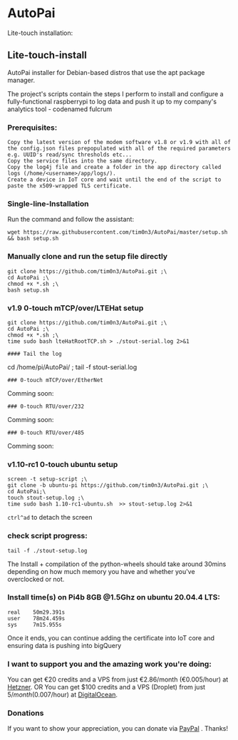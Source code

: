 # AutoPai
Lite-touch installation:

## Lite-touch-install
AutoPai installer for Debian-based distros that use the apt package manager.

The project's scripts contain the steps I perform to install and configure a fully-functional raspberrypi to log data and push it up to my company's analytics tool - codenamed fulcrum

### Prerequisites:
```
Copy the latest version of the modem software v1.8 or v1.9 with all of the config.json files prepopulated with all of the required parameters e.g. UUID's read/sync thresholds etc...
Copy the service files into the same directory.
Copy the log4j file and create a folder in the app directory called logs (/home/<username>/app/logs/).
Create a device in IoT core and wait until the end of the script to paste the x509-wrapped TLS certificate.
```

### Single-line-Installation
Run the command and follow the assistant:
```
wget https://raw.githubusercontent.com/tim0n3/AutoPai/master/setup.sh && bash setup.sh
```
### Manually clone and run the setup file directly
```
git clone https://github.com/tim0n3/AutoPai.git ;\
cd AutoPai ;\
chmod +x *.sh ;\
bash setup.sh
```
### v1.9 0-touch mTCP/over/LTEHat setup
```
git clone https://github.com/tim0n3/AutoPai.git ;\
cd AutoPai ;\
chmod +x *.sh ;\
time sudo bash lteHatRootTCP.sh > ./stout-serial.log 2>&1
```

```
#### Tail the log
```
cd /home/pi/AutoPai/ ;
tail -f stout-serial.log
```
### 0-touch mTCP/over/EtherNet
```
Comming soon:
```
### 0-touch RTU/over/232
```
Comming soon:
```
### 0-touch RTU/over/485
```
Comming soon:

### v1.10-rc1 0-touch ubuntu setup
```
screen -t setup-script ;\
git clone -b ubuntu-pi https://github.com/tim0n3/AutoPai.git ;\
cd AutoPai;\
touch stout-setup.log ;\
time sudo bash 1.10-rc1-ubuntu.sh  >> stout-setup.log 2>&1 
```
`ctrl^ad` to detach the screen
### check script progress:
```
tail -f ./stout-setup.log
```
The Install + compilation of the python-wheels should take around 30mins depending on how much memory you have and whether you've overclocked or not. <br>
### Install time(s) on Pi4b 8GB @1.5Ghz on ubuntu 20.04.4 LTS:
`
real    50m29.391s
`
<br>
`
user    78m24.459s
`
<br>
`
sys     7m15.955s
`
<br>

Once it ends, you can continue adding the certificate into IoT core and ensuring data is pushing into bigQuery

### I want to support you and the amazing work you're doing:
You can get €20 credits and a VPS from just €2.86/month (€0.005/hour) at [Hetzner](https://hetzner.cloud/?ref=lW5DRok8tHpb).
OR
You can get $100 credits and a VPS (Droplet) from just $5/month ($0.007/hour) at [DigitalOcean](https://m.do.co/c/212bea11424f).

### Donations

If you want to show your appreciation, you can donate via [PayPal](https://www.paypal.com/donate?hosted_button_id=ULMMXE4DLQVZS) . Thanks!
